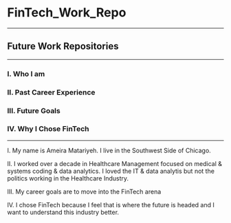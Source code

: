# FinTech_Work_Repo
---
## Future Work Repositories
---
### I. Who I am
### II. Past Career Experience
### III. Future Goals
### IV. Why I Chose FinTech
---

 I. My name is Ameira Matariyeh. I live in the Southwest Side of Chicago.
 
 II. I worked over a decade in Healthcare Management focused on medical & systems coding & data analytics. I loved the IT & data analytis but not the politics working in the Healthcare Industry.
 
 III. My career goals are to move into the FinTech arena
 
 IV. I chose FinTech because I feel that is where the future is headed and I want to understand this industry better.